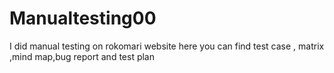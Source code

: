 # Manualtesting00
I did manual testing on rokomari website here you can find test case , matrix ,mind map,bug report and test plan
